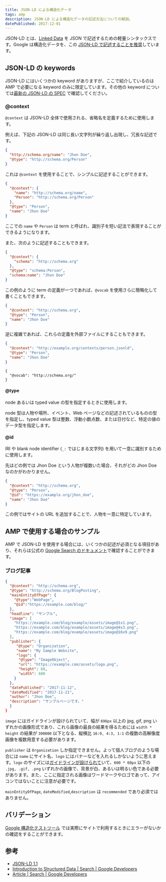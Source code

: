 ```yaml
---
title: JSON-LD による構造化データ
tags: amp
description: JSON-LD による構造化データの記述方法についての解説。
datePublished: 2017-12-01
---
```


JSON-LD とは、[Linked Data](https://www.w3.org/DesignIssues/LinkedData.html) を JSON で記述するための軽量シンタックスです。Google は構造化データを、この [JSON-LD で記述することを推奨](https://developers.google.com/search/docs/guides/intro-structured-data#structured-data-format)しています。

## JSON-LD の keywords

JSON-LD にはいくつかの keyword がありますが、ここで紹介しているのは AMP で必要になる keyword のみに限定しています。その他の keyword については[最新の JSON-LD の SPEC](https://json-ld.org/spec/latest/json-ld/#syntax-tokens-and-keywords) で確認してください。

### @context

`@context` は JSON-LD 全体で使用される、省略名を定義するために使用します。

例えば、下記の JSON-LD は同じ長い文字列が繰り返し出現し、冗長な記述です。

```json
{
  "http://schema.org/name": "Jhon Doe",
  "@type": "http://schema.org/Person"
}
```

これは `@context` を使用することで、シンプルに記述することができます。

```json
{
  "@context": {
    "name": "http://schema.org/name",
    "Person": "http://schema.org/Person"
  },
  "@type": "Person",
  "name": "Jhon Doe"
}
```

ここでの `name` や `Person` は term と呼ばれ、識別子を短い記法で表現することができるようになります。

また、次のように記述することもできます。

```json
{
  "@context": {
    "schema": "http://schema.org"
  },
  "@type": "schema:Person",
  "schema:name": "Jhon Doe"
}
```

この例のように term の定義が一つであれば、`@vocab` を使用さらに簡略化して書くこともできます。

```json
{
  "@context": "http://schema.org",
  "@type": "Person",
  "name": "Jhon Doe"
}
```

逆に複雑であれば、これらの定義を外部ファイルにすることもできます。

```json
{
  "@context": "http://example.org/contexts/person.jsonld",
  "@type": "Person",
  "name": "Jhon Doe"
}
```

```person.jsonld
{
  "@vocab": "http://schema.org/"
}
```

#### @type

node あるいは typed value の型を指定するときに使用します。

node 型は人物や場所、イベント、Web ページなどの記述されているものの型を指定し、typed value 型は整数、浮動小数点数、または日付など、特定の値のデータ型を指定します。

#### @id

IRI や blank node identifier (`_:` ではじまる文字列) を用いて一意に識別するために使用します。

先ほどの例では Jhon Doe という人物が複数いた場合、それがどの Jhon Doe なのかがわかりません。

```json
{
  "@context": "http://schema.org",
  "@type": "Person",
  "@id": "https://example.org/jhon_doe",
  "name": "Jhon Doe"
}
```

この例ではサイトの URL を追加することで、人物を一意に特定しています。

## AMP で使用する場合のサンプル

AMP で JSON-LD を使用する場合には、いくつかの記述が必須となる項目があり、それらは公式の [Google Search のドキュメント](https://developers.google.com/search/docs/guides/)で確認することができます。

### ブログ記事

```json
{
  "@context": "http://schema.org",
  "@type": "http://schema.org/BlogPosting",
  "mainEntityOfPage": {
    "@type":"WebPage",
    "@id":"https://example.com/blog/"
  },
  "headline": "サンプル",
  "image": [
    "https://example.com/blog/example/assets/image@1x1.png",
    "https://example.com/blog/example/assets/image@4x3.png",
    "https://example.com/blog/example/assets/image@16x9.png"
  ],
  "publisher": {
     "@type": "Organization",
     "name": "My Sample Website",
     "logo": {
      "@type": "ImageObject",
      "url": "https://example.com/assets/logo.png",
      "height": 60,
      "width": 600
    }
  },
  "datePublished": "2017-11-12",
  "dateModified": "2017-11-21",
  "author": "Jhon Doe",
  "description": "サンプルページです。"
  }
}
```

`image` にはガイドラインが設けられていて、幅が `696px` 以上の jpg, gif, png いずれかの画像形式であり、これら画像の最良の結果を得るためには `width * height` の結果が `300000` 以下となる、縦横比 `16:9, 4:3, 1:1` の複数の高解像度画像を複数用意する必要があります。

`publisher` は `Organization` しか指定できません。よって個人ブログのような場合には `name` にサイト名、`logo` にはバナーなどを入れるしかないように思えます。`logo` のサイズには[ガイドラインが設けられて](https://developers.google.com/search/docs/data-types/articles#logo-guidelines)いて、`600 * 60px` 以下の `.jpg, .gif, .png` いずれかの画像で、背景が白、あるいは明るい色である必要があります。また、ここに指定される画像はワードマークやロゴであって、アイコンではないことに注意が必要です。

`mainEntityOfPage`, `dateModified`,`description` は `recommended` であり必須ではありません。

## バリデーション

[Google 構造化テストツール](https://search.google.com/structured-data/testing-tool) では実際にサイトで利用するときにエラーがないかの確認をすることができます。

## 参考

* [JSON-LD 1.1](https://json-ld.org/spec/latest/json-ld/)
* [Introduction to Structured Data | Search | Google Developers](https://developers.google.com/search/docs/guides/intro-structured-data)
* [Article | Search | Google Developers](https://developers.google.com/search/docs/data-types/article)
